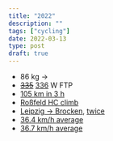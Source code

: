 ```yaml
---
title: "2022"
description: ""
tags: ["cycling"]
date: 2022-03-13
type: post
draft: true
---
```

- 86 kg ->
- ~~[335](https://www.strava.com/activities/6471509396)~~ [336](https://www.strava.com/activities/6621190498) W FTP
- [105 km in 3 h](https://www.strava.com/activities/6991470847)
- [Roßfeld HC climb](https://www.strava.com/activities/7297309448#2971080275759606296)
- [Leipzig -> Brocken](https://www.strava.com/activities/7261245657), [twice](https://www.strava.com/activities/7403550389)
- [36.4 km/h average](https://www.strava.com/activities/7327354936)
- [36.7 km/h average](https://www.strava.com/activities/7506127190)
